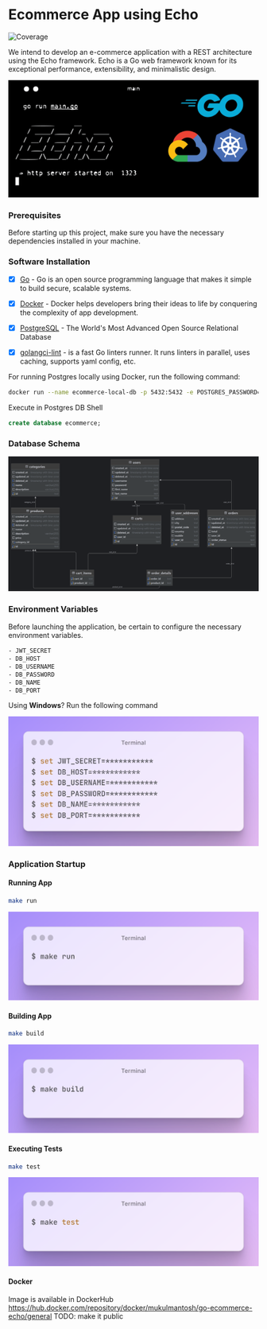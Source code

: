 # Ecommerce App using Echo
![Coverage](https://img.shields.io/badge/Coverage-20.4%25-red)

We intend to develop an e-commerce application with a REST
architecture using the Echo framework. Echo is a Go web framework
known for its exceptional performance, extensibility, and
minimalistic design.

![terminal](./misc/background.png)




### Prerequisites

Before starting up this project, make sure you have the necessary dependencies installed in your machine.

### Software Installation

- [x] [Go](https://go.dev/) - Go is an open source programming language that makes it simple to build secure, scalable systems.

- [x] [Docker](https://www.docker.com/) - Docker helps developers bring their ideas to life by conquering the complexity of app development.

- [x] [PostgreSQL](https://www.postgresql.org/) - The World's Most Advanced Open Source Relational Database

- [x] [golangci-lint](https://golangci-lint.run/) - is a fast Go linters runner. It runs linters in parallel, uses caching, supports yaml config, etc.  


For running Postgres locally using Docker, run the following command: 

```bash
docker run --name ecommerce-local-db -p 5432:5432 -e POSTGRES_PASSWORD=******** -d postgres
```

Execute in Postgres DB Shell

```sql
create database ecommerce;
```
### Database Schema
![db_schema](./misc/ecommerce-db-design.png)


### Environment Variables

Before launching the application, be certain to configure the necessary environment variables.

```
- JWT_SECRET
- DB_HOST
- DB_USERNAME
- DB_PASSWORD
- DB_NAME
- DB_PORT
```
Using **Windows**? Run the following command

![windows-env](./misc/windows-env.png)


### Application Startup

#### Running App

```bash
make run
```
![run-app](./misc/run-app.png)

#### Building App

```bash
make build
```
![build-app](./misc/build-app.png)


#### Executing Tests

```bash
make test
```
![test-app](./misc/test-app.png)

#### Docker

Image is available in DockerHub https://hub.docker.com/repository/docker/mukulmantosh/go-ecommerce-echo/general
TODO: make it public

